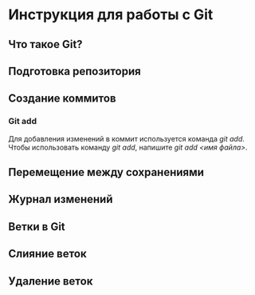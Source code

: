 # Инструкция для работы с Git

## Что такое Git?

## Подготовка репозитория

## Создание коммитов

### Git add

Для добавления изменений в коммит используется команда *git add*. Чтобы использовать команду *git add*, напишите *git add <имя файла>*.

## Перемещение между сохранениями

## Журнал изменений

## Ветки в Git

## Слияние веток

## Удаление веток